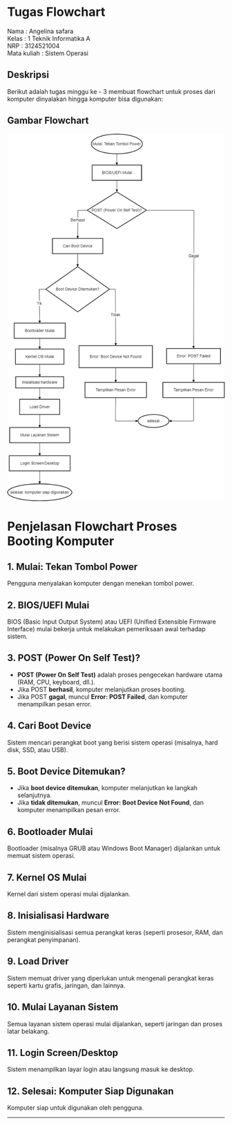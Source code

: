 # Tugas Flowchart
Nama : Angelina safara  
Kelas : 1 Teknik Informatika A  
NRP : 3124521004  
Mata kuliah : Sistem Operasi
## Deskripsi
Berikut adalah tugas minggu ke - 3 membuat flowchart untuk proses dari komputer dinyalakan hingga komputer bisa digunakan:  

## **Gambar Flowchart**
![Flowchart Booting](https://github.com/angellins/SisOp-2025/blob/main/flowchart_boot.png)

#  Penjelasan Flowchart Proses Booting Komputer

## **1. Mulai: Tekan Tombol Power**
Pengguna menyalakan komputer dengan menekan tombol power.

## **2. BIOS/UEFI Mulai**
BIOS (Basic Input Output System) atau UEFI (Unified Extensible Firmware Interface) mulai bekerja untuk melakukan pemeriksaan awal terhadap sistem.

## **3. POST (Power On Self Test)?**
- **POST (Power On Self Test)** adalah proses pengecekan hardware utama (RAM, CPU, keyboard, dll.).
- Jika POST **berhasil**, komputer melanjutkan proses booting.
- Jika POST **gagal**, muncul **Error: POST Failed**, dan komputer menampilkan pesan error.

## **4. Cari Boot Device**
Sistem mencari perangkat boot yang berisi sistem operasi (misalnya, hard disk, SSD, atau USB).

## **5. Boot Device Ditemukan?**
- Jika **boot device ditemukan**, komputer melanjutkan ke langkah selanjutnya.
- Jika **tidak ditemukan**, muncul **Error: Boot Device Not Found**, dan komputer menampilkan pesan error.

## **6. Bootloader Mulai**
Bootloader (misalnya GRUB atau Windows Boot Manager) dijalankan untuk memuat sistem operasi.

## **7. Kernel OS Mulai**
Kernel dari sistem operasi mulai dijalankan.

## **8. Inisialisasi Hardware**
Sistem menginisialisasi semua perangkat keras (seperti prosesor, RAM, dan perangkat penyimpanan).

## **9. Load Driver**
Sistem memuat driver yang diperlukan untuk mengenali perangkat keras seperti kartu grafis, jaringan, dan lainnya.

## **10. Mulai Layanan Sistem**
Semua layanan sistem operasi mulai dijalankan, seperti jaringan dan proses latar belakang.

## **11. Login Screen/Desktop**
Sistem menampilkan layar login atau langsung masuk ke desktop.

## **12. Selesai: Komputer Siap Digunakan**
Komputer siap untuk digunakan oleh pengguna.

---
